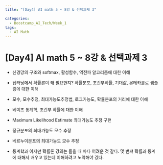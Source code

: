 ```yaml
---
title: "[Day4] AI math 5 ~ 8강 & 선택과제 3"

categories:
  - Boostcamp_AI_Tech/Week_1
tags:
  - AI Math
---
```


# [Day4] AI math 5 ~ 8강 & 선택과제 3

* 신경망의 구조와 softmax, 활성함수, 역전파 알고리즘에 대한 이해
* 딥러닝에서 확률론이 왜 필요한지? 확률분포, 조건부확률, 기대값, 몬테카를로 샘플링에 대한 이해
* 모수, 모수추정, 최대가능도추정법, 로그가능도, 확률분포의 거리에 대한 이해
* 베이즈 통계학, 조건부 확률에 대한 이해

* Maximum Likelihood Estimate 최대가능도 추정 구현
* 정규분포의 최대가능도 모수 추정
* 베르누이분포의 최대가능도 모수 추정

* 통계학과 이지만 확률론 강의는 들을 때 마다 어려운 것 같다. 몇 번쨰 확률과 통계에 대해서 배우고 있는데 이해하려고 노력해야 겠다.